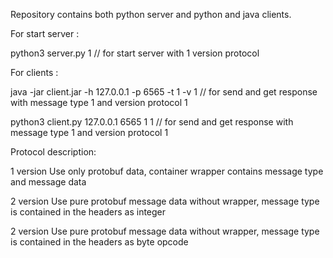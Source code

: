 
Repository contains both python server and python and java clients.

For start server :

python3 server.py 1 // for start server with 1 version protocol

For clients :

java -jar client.jar -h 127.0.0.1 -p 6565 -t 1 -v 1 // for send and get response with message type 1 and version protocol 1

python3 client.py 127.0.0.1 6565 1 1 // for send and get response with message type 1 and version protocol 1


Protocol description:

1 version
Use only protobuf data, container wrapper contains message type and message data

2 version
Use pure protobuf message data without wrapper, message type is contained in the headers as integer


2 version
Use pure protobuf message data without wrapper, message type is contained in the headers as byte opcode
